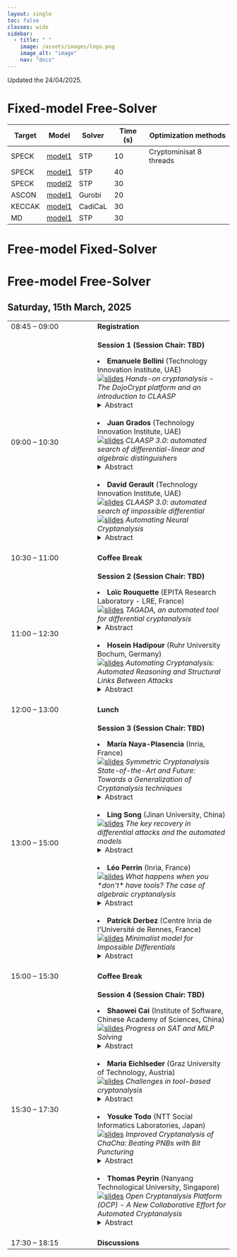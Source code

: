 ```yaml
---
layout: single
toc: false
classes: wide
sidebar:  
  - title: " "   
    image: /assets/images/logo.png
    image_alt: "image"
    nav: "docs"
---
```


Updated the 24/04/2025.

# Fixed-model Free-Solver

| Target | Model    | Solver  | Time (s)   | Optimization methods |
| --------| -------- | ------- |------- | ------- |
| SPECK   | [model1](/models/SPECK/test)  | STP  | 10  |  Cryptominisat 8 threads | 
| SPECK   | [model1](/models/SPECK/test)  | STP  | 40  |    | 
| SPECK   | [model2](/models/SPECK/test)  | STP  | 30  |   | 
| ASCON   | [model1](/models/ASCON/test)  | Gurobi  | 20  |   | 
| KECCAK   | [model1](/models/KECCAK/test)  | CadiCaL  | 30  |    | 
| MD   | [model1](/models/MD/test)  | STP  | 30  |    | 

# Free-model Fixed-Solver

# Free-model Free-Solver



## Saturday, 15th March, 2025
<table>
    <tr>
        <td width="180">08:45 – 09:00</td>
        <td><b>Registration</b></td>
    </tr>
    <tr>
        <td>09:00 – 10:30</td>
        <td><p><b>Session 1 (Session Chair: TBD)</b></p>
          <il>
          <li> <b> Emanuele Bellini </b> (Technology Innovation Institute, UAE)  <br />  <a href="https://skcamworkshop.github.io/skcam2025/assets/docs/slides/Bellini_slides.pdf"><img src="https://thomaspeyrin.github.io/web/assets/images/pdf_icon_small.png" alt="slides"></a>     
            <i> Hands-on cryptanalysis - The DojoCrypt platform and an introduction to CLAASP </i>
            <details>
    <summary> Abstract </summary>
    In this tutorial, we introduce DojoCrypt, an experimental cloud-based platform designed to streamline cryptography and cryptanalysis research and development. Offering a pre-configured environment with powerful tools—including cryptanalysis frameworks (e.g. CLAASP, TAGADA, CASCADA, CryptoSMT), hacking utilities (e.g. John-the-Reaper, Hashcat), mathematical libraries (e.g. SageMath), and AI-powered solutions—DojoCrypt eliminates the complexity of software setup and resource management. 
To showcase DojoCrypt’s capabilities for both teaching and research, we demonstrate its integration with the CLAASP library—a SageMath-based suite designed to simplify the analysis of symmetric primitives. After a brief overview of CLAASP, we implement a basic toy cipher and execute various cryptanalysis routines, such as statistical testing, linear/differential trail searches, algebraic modeling, and result visualization, all achieved in a few lines of code.
            </details> <br /> 
            </li>               
          <li> <b> Juan Grados </b> (Technology Innovation Institute, UAE) <br />  <a href="https://skcamworkshop.github.io/skcam2025/assets/docs/slides/Grados_slides.pdf"><img src="https://thomaspeyrin.github.io/web/assets/images/pdf_icon_small.png" alt="slides"></a> 
            <i> CLAASP 3.0: automated search of differential-linear and algebraic distinguishers </i>
            <details>
    <summary> Abstract </summary>
    The search for algebraic, impossible differential, and differential-linear distinguishers is a key topic in symmetric cryptanalysis. Existing automated tools are often highly specialized or lack support for one of these types of distinguishers. In this talk, we will demonstrate through practical examples how the latest version of CLAASP can automatically search for impossible differential and differential-linear distinguishers using state-of-the-art techniques. Specifically, we will showcase methods that use truncated deterministic differentials to find these kind of distinguishers. Additionally, we will show how CLAASP can automatically search for algebraic distinguishers through the use of techniques based on the three-subset division property. 
            </details> <br /> 
            </li>                
          <li> <b> David Gerault </b> (Technology Innovation Institute, UAE) <br />  <a href="https://skcamworkshop.github.io/skcam2025/assets/docs/slides/Gerault_slides1.pdf"><img src="https://thomaspeyrin.github.io/web/assets/images/pdf_icon_small.png" alt="slides"></a>  
            <i> CLAASP 3.0: automated search of impossible differential  </i>     <br>
            <a href="https://skcamworkshop.github.io/skcam2025/assets/docs/slides/Gerault_slides2.pdf"><img src="https://thomaspeyrin.github.io/web/assets/images/pdf_icon_small.png" alt="slides"></a> 
            <i> Automating Neural Cryptanalysis  </i>
            <details>
    <summary> Abstract </summary>
    At CRYPTO 2019, Aron Gohr proposed neural networks as a tool for the cryptanalysis of block ciphers. His neural distinguishers are trained to learn to recognize the distribution induced by the encryption of plaintext pairs with a given XOR difference from that of random pairs. In his seminal work, these distinguishers were used to build state-of-the-art, practical key recoveries on round-reduced SPECK32.
At FSE 2023, we presented the AutoND framework, which aims at automating the process of neural cryptanalysis, by eliminating the tedious process of hyperparameters tuning and other cipher-specific optimizations. In this talk, we present the tool, how to unleash its full potential through CLAASP, and how to integrate it with other similar libraries.
            </details> <br /> 
            </li>
          </il>
        </td>
    </tr>
    <tr>
        <td>10:30 – 11:00</td>
        <td><b>Coffee Break</b></td>
    </tr>
      <tr>
        <td>11:00 – 12:30</td>
        <td><p><b>Session 2 (Session Chair: TBD) </b></p>
          <il>
          <li> <b> Loïc Rouquette </b> (EPITA Research Laboratory - LRE, France) <br />  <a href="https://skcamworkshop.github.io/skcam2025/assets/docs/slides/Rouquette_slides.pdf"><img src="https://thomaspeyrin.github.io/web/assets/images/pdf_icon_small.png" alt="slides"></a> 
            <i> TAGADA, an automated tool for differential cryptanalysis </i>
            <details>
            <summary> Abstract </summary>
            When designing new symmetric block ciphers, assessing their resistance against differential attacks is crucial. A common modern approach is to evaluate truncated differential characteristics (TDCs) and differential characteristics (DCs) to bound the probability of differential distinguishers. Traditionally, these TDCs (or DCs) are computed using declarative models—via CP, SAT, or ILP—whose manual design is complex, error-prone, and demands deep expertise in both cryptography and solver technologies. In this talk, we will discuss Tagada (Tool for Automatic Generation of Abstraction-based Differential Attacks), a generic tool that automatically generates these models from an operational description of the cipher using a bipartite Directed Acyclic Graphs (DAGs) representation. Tagada provides a set of built-in functionalities that allows one to compute TDCs and DCs by giving only the description of the cipher. The talk will be focused on the operation and usage of Tagada, the results we previously had, the strengths and limitations of the library, and the possible improvements.
            </details> <br /> 
            </li>
          <li> <b> Hosein Hadipour </b> (Ruhr University Bochum, Germany) <br />  <a href="https://skcamworkshop.github.io/skcam2025/assets/docs/slides/Hadipour_slides.pdf"><img src="https://thomaspeyrin.github.io/web/assets/images/pdf_icon_small.png" alt="slides"></a> 
            <i> Automating Cryptanalysis: Automated Reasoning and Structural Links Between Attacks </i>
            <details>
            <summary> Abstract </summary>
  In this talk, I will discuss how automated reasoning techniques can be applied to efficiently explore cryptanalytic attacks. As an example, I will demonstrate how the guess-and-determine problem can be formulated as a constraint satisfaction or optimization problem. I will then examine the structural links between different cryptanalytic techniques and how these relationships can be leveraged to enhance the efficiency of attack discovery. In particular, I will illustrate how the connection between zero-correlation (resp. boomerang) and integral (resp. differential-linear) attacks enables the use of more efficient methods from one technique to identify the other.
            </details> <br /> 
          </li>
          </il>
        </td>
    </tr>
      <tr>
        <td>12:00 – 13:00</td>
        <td><b>Lunch </b></td>
    </tr>
      <tr>
        <td>13:00 – 15:00</td>
        <td><p><b>Session 3 (Session Chair: TBD) </b></p>
          <il>
          <li> <b> María Naya-Plasencia </b> (Inria, France) <br />  <a href="https://skcamworkshop.github.io/skcam2025/assets/docs/slides/Naya_Plasencia_slides.pdf"><img src="https://thomaspeyrin.github.io/web/assets/images/pdf_icon_small.png" alt="slides"></a> 
            <i>Symmetric Cryptanalysis State-of-the-Art and Future: Towards a Generalization of Cryptanalysis techniques </i>
            <details>
            <summary> Abstract </summary>
  We will briefly present an overview of the context of symmetric cryptanalysis and its development in the last few years. We will discuss how a reference algorithmic framework for the different attacks and techniques would be very useful, and some of the works that have been done in this direction, plus some of the main many open problems yet to solve.
            </details> <br /> 
          </li>
          <li>  <b> Ling Song </b> (Jinan University, China) <br />  <a href="https://skcamworkshop.github.io/skcam2025/assets/docs/slides/Song_slides.pdf"><img src="https://thomaspeyrin.github.io/web/assets/images/pdf_icon_small.png" alt="slides"></a> 
            <i> The key recovery in differential attacks and the automated models </i>
            <details>
            <summary> Abstract </summary>
  In differential cryptanalysis, we identify three critical factors influencing the efficiency of key recovery attacks. First, permitting misaligned boundaries of the distinguisher can expand the search space for the attack, thereby potentially enhancing its effectiveness. Second, probabilistic extensions of the distinguisher—specifically, allowing forward/backward propagation with probabilities below 1 during key recovery—can yield comparable advantages. Third, the strategy of pre-guessing key bits has a significant impact on time complexity, necessitating an optimized guessing strategy to minimize computational costs. To enhance differential cryptanalysis, we propose an automated search framework for byte-oriented block ciphers. This framework simultaneously determines the optimal attack complexity, identifies the used distinguisher, and configures attack parameters in a unified process. We validate our approach by applying it to Deoxys-BC-384 and AES-256, achieving significantly improved results compared to prior works.
            </details>  <br /> 
          </li>
          <li>  <b> Léo Perrin </b> (Inria, France) <br />   <a href="https://skcamworkshop.github.io/skcam2025/assets/docs/slides/Perrin_slides.pdf"><img src="https://thomaspeyrin.github.io/web/assets/images/pdf_icon_small.png" alt="slides"></a> 
            <i>What happens when you *don't* have tools? The case of algebraic cryptanalysis </i>
            <details>
            <summary> Abstract </summary>
  Generic tools are a necessity if we are to ever provide convincing and simple security arguments. In this talk however, we will discuss another crucial use case for cryptanalysis tools : prototyping. During the design phase of a primitive, it is necessary to be able to quickly check if a design direction is promising. Similarly, when attempting a first cryptanalysis, we need to be able to easily test cryptographic properties. This discussion will be greatly informed by a specific case : that of "algebraic attacks", at least the Gröbner basis-based kind. We will see that the absence of convenient tools to investigate them is a problem, and sketch some ideas for what such tools might provide.
            </details>  <br /> 
          </li>
          <li>  <b> Patrick Derbez </b> (Centre Inria de l'Université de Rennes, France) <br /> <a href="https://skcamworkshop.github.io/skcam2025/assets/docs/slides/Derbez_slides.pdf"><img src="https://thomaspeyrin.github.io/web/assets/images/pdf_icon_small.png" alt="slides"></a> 
                      <i> Minimalist model for Impossible Differentials </i>
                      <details>
                      <summary> Abstract </summary>
            In this talk I will present a new MILP modelling to find impossible differential (ID) distinguishers and attacks. Standard models for ID are negative models, in the sense that a differential is impossible if and only if the model has no solution. Our new modelling technique focuses on probable ID, differentials that are probably impossible. While this might lead to false positive, the main advantage is that searching for such probable ID can be achieved through a positive model. This facilitates the search for the best impossible differential attacks without first exhausting all possible ID distinguishers on a target.
            </details>  <br /> 
          </li>
          </il>
        </td>
    </tr>
      <tr>
        <td>15:00 – 15:30</td>
        <td><b>Coffee Break </b></td>
    </tr>
      <tr>
        <td>15:30 – 17:30</td>
        <td><p><b>Session 4 (Session Chair: TBD) </b></p>
          <il>
          <li>  <b> Shaowei Cai </b> (Institute of Software, Chinese Academy of Sciences, China) <br /> <a href="https://skcamworkshop.github.io/skcam2025/assets/docs/slides/Cai_slides.pdf"><img src="https://thomaspeyrin.github.io/web/assets/images/pdf_icon_small.png" alt="slides"></a> 
            <i> Progress on SAT and MILP Solving </i>
            <details>
            <summary> Abstract </summary>
  Solvers for Boolean Satisfiability (SAT) and Mixed Integer Linear
Programming (MILP) are key tools for Symmetric-Key
Cryptanalysis Automation. In this talk, I will introduce our recent
progress on SAT solving and MILP solving, including hybrid solvers for
SAT, local search for MILP, and finally parallel solvers for both SAT
and MILP. The SAT solvers based on these techniques have won several
gold medals in SAT competitions and the Best Paper award in SAT 2021,
while the MILP solver has established the latest record for many
challenging instances in MIPLIB and the Best Paper in CP 2024.
            </details>   <br /> 
          </li>
          <li>  <b> Maria Eichlseder </b> (Graz University of Technology, Austria) <br /> <a href="https://skcamworkshop.github.io/skcam2025/assets/docs/slides/Eichlseder_slides.pdf"><img src="https://thomaspeyrin.github.io/web/assets/images/pdf_icon_small.png" alt="slides"></a> 
            <i> Challenges in tool-based cryptanalysis </i>
            <details>
            <summary> Abstract </summary>
  We will take a bird's-eye view on the progress made in automated, 
tool-based cryptanalysis in the last years, and identify challenges for 
the area going forward.
We will discuss how (and why) different tools model ciphers as well as 
attack flows, and what this means for efforts towards a more uniform 
platform for automated cryptanalysis.
            </details>  <br /> 
          </li>
          <li>  <b> Yosuke Todo </b> (NTT Social Informatics Laboratories, Japan) <br /> <a href="https://skcamworkshop.github.io/skcam2025/assets/docs/slides/Todo_slides.pdf"><img src="https://thomaspeyrin.github.io/web/assets/images/pdf_icon_small.png" alt="slides"></a> 
            <i>Improved Cryptanalysis of ChaCha: Beating PNBs with Bit Puncturing </i>
            <details>
            <summary> Abstract </summary>
  ChaCha is one of the most important stream ciphers.
ChaCha has been actively analysed, but most of the attacks are based on PNBs, which was proposed at FSE 2008.
Although some improvements have been proposed within the framework of PNBs, no fundamental alternative has been proposed that replaces PNBs.
We emphasize that PNBs are a kind of experimentally blackbox analysis.
In other words, so far, cryptographers' in-depth analysis has not been able to produce results that surpass experimental blackbox analysis due to the complex behaviour of ARX.
In this talk, we propose the first successful alternative to PNBs to our knowledge.
Inspired by a puncturing technique proposed at Eurocrypt 2024, we propose a new theory and tools for analysing ChaCha.
Unlike PNBs, our method can provide theoretical evaluation without relying on experimental blackbox analysis.
As a result, we improve the state-of-the-art cryptanalysis against ChaCha (and Salsa).
We also discuss what is the room of further improvements.
            </details>  <br /> 
          </li>
          <li>  <b> Thomas Peyrin </b> (Nanyang Technological University, Singapore) <br />  <a href="https://skcamworkshop.github.io/skcam2025/assets/docs/slides/Peyrin_slides.pdf"><img src="https://thomaspeyrin.github.io/web/assets/images/pdf_icon_small.png" alt="slides"></a> 
            <i> Open Cryptanalysis Platform (OCP) -  A New Collaborative Effort for Automated Cryptanalysis </i>
            <details>
            <summary> Abstract </summary>
  In this talk, we will present an open-source tool to conduct automated cryptanalysis, named Open Cryptanalysis Platform (OCP). The goal of OCP is to provide a common platform for the community to implement/test/use/benchmark automated cryptanalysis techniques, with a focus on ease-of-use and modularity for future usages.  We will explain the basic architecture of OCP and its rationale, as well as currently implemented functionalities. Finally, we will review future short-term and long-term plans and how the community can contribute to OCP. The goal of the platform is to be collaborative, so we welcome all comments on what part of OCP should be modified, or what crucial functionality is needed in priority.
            </details>  <br /> 
          </li>  
          </il>
        </td>
    </tr>
    <tr>
        <td>17:30 – 18:15</td>
        <td><b>Discussions </b></td>
    </tr>
</table>




